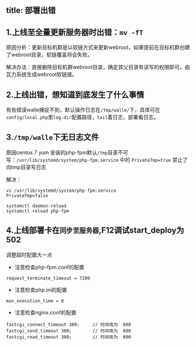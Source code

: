 title: 部署出错
---

1.上线至全量更新服务器时出错：`mv -fT`
---------------------------------

原因分析：更新目标机群是以软链方式来更新webroot，如果提前在目标机群创建了webroot目录，软链覆盖将会失败。

解决办法：直接删除目标机群webroot目录，确定其父目录有读写的权限即可，由瓦力系统生成webroot软链接。

2.上线出错，想知道到底发生了什么事情
-------------------------------

有些错误walle捕捉不到，默认操作日志在`/tmp/walle/`下，具体可在`config/local.php`里`log.dir`配置路径，`tail`着日志，部署看日志。

3.`/tmp/walle`下无日志文件
------------------------
原因centos 7 yum 安装的php-fpm默认`/tmp`目录不可写：`/usr/lib/systemd/system/php-fpm.service` 中的 `PrivateTmp=true` 禁止了向tmp目录写日志

解决：

```
vi /usr/lib/systemd/system/php-fpm.service
PrivateTmp=false

systemctl daemon-reload
systemctl reload php-fpm
```

4.上线部署卡在`同步至服务器`,F12调试start_deploy为502
-------------------------------
调整超时配置大一点
* 注意检查php-fpm.conf的配置
```
request_terminate_timeout = 7200
```
* 注意检查php.ini的配置
```
max_execution_time = 0
```
* 注意检查nginx.conf的配置
```
fastcgi_connect_timeout 300;     // 时间改为  600
fastcgi_send_timeout 300;        // 时间改为  600
fastcgi_read_timeout 300;        // 时间改为  600
```
